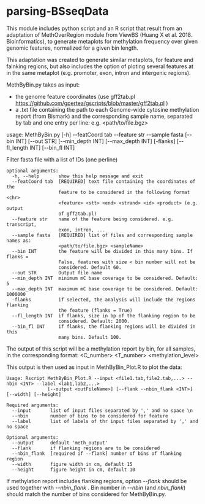 # parsing-BSseqData

This module includes python script and an R script that result from an adaptation of MethOverRegion module from ViewBS (Huang X et al. 2018. Bioinformatics), to generate metaplots for methylation frequency over given genomic features, normalized for a given bin length.

This adaptation was created to generate similar metaplots, for feature and falnking regions, but also includes the option of ploting several features at in the same metaplot (e.g. promoter, exon, intron and intergenic regions).


MethByBin.py takes as input: 
- the genome feature coordinates (use gff2tab.pl https://github.com/gpertea/gscripts/blob/master/gff2tab.pl ) 
- a .txt file containing the path to each Genome-wide cytosine methylation report (from Bismark) and the corresponding sample name, separated by tab and one entry per line: e.g. <path/to/file.bgz> <sampleName>

usage: MethByBin.py [-h] --featCoord tab --feature str --sample fasta
                    [--bin INT] [--out STR] [--min_depth INT]
                    [--max_depth INT] [-flanks] [--fl_length INT]
                    [--bin_fl INT]

Filter fasta file with a list of IDs (one perline)

```
optional arguments:
  -h, --help       show this help message and exit
  --featCoord tab  [REQUIRED] text file containing the coordinates of the
                   feature to be considered in the following format <chr>
                   <feature> <stt> <end> <strand> <id> <product> (e.g. output
                   of gff2tab.pl)
  --feature str    name of the feature being considered. e.g. transcript,
                   exon, intron, ...
  --sample fasta   [REQUIRED] list of files and corresponding sample names as:
                   <path/to/file.bgz> <sampleName>
  --bin INT        the feature will be divided in this many bins. If flanks =
                   False, features with size < bin number will not be
                   considered. Default 60.
  --out STR        Output file name
  --min_depth INT  minimum mC base coverage to be considered. Default: 5
  --max_depth INT  maximum mC base coverage to be considered. Default: 1000000
  -flanks          if selected, the analysis will include the regions flanking
                   the feature (flanks = True)
  --fl_length INT  if flanks, size in bp of the flanking region to be
                   considered. Default: 2000.
  --bin_fl INT     if flanks, the flanking regions will be divided in this
                   many bins. Default 100.

```

The output of this script will be a methylation report by bin, for all samples, in the corresponding format:
<file>	<sample>	<feature>	<bin>	<C_number>	<T_number>	<methylation_level>
  
This output is then used as input in MethByBin_Plot.R to plot the data:
```
Usage: Rscript MethByBin_Plot.R --input <file1.tab,file2.tab,...> --nbin <INT> --label <lab1,lab2,...> 
               [--output <outFileName>] [--flank --nbin_flank <INT>] [--width] [--height] 

Required arguments: 
  --input       list of input files separated by ',' and no space \n
  --nbin        number of bins to be considered for feature 
  --label       list of labels of thr input files separated by ',' and no space

Optional arguments:
  --output      default 'meth_output' 
  --flank       if flanking regions are to be considered 
  --nbin_flank  [required if --flank] number of bins of flanking region 
  --width       figure width in cm, default 15 
  --height      figure height in cm, default 10 
```

If methylation report includes flanking regions, option *--flank* should be used together with *--nbin_flank <INT>*.
  Bin number in *--nbin* (and *nbin_flank*) should match the number of bins considered for MethByBin.py. 
